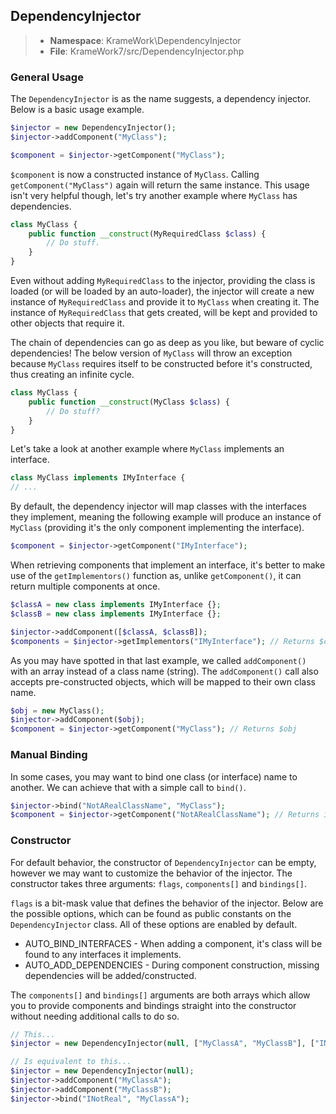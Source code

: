 ## DependencyInjector
>- **Namespace**: KrameWork\DependencyInjector
>- **File**: KrameWork7/src/DependencyInjector.php

### General Usage
The `DependencyInjector` is as the name suggests, a dependency injector. Below is a basic usage example.

```php
$injector = new DependencyInjector();
$injector->addComponent("MyClass");

$component = $injector->getComponent("MyClass");
```
`$component` is now a constructed instance of `MyClass`. Calling `getComponent("MyClass")` again will return the same instance.
This usage isn't very helpful though, let's try another example where `MyClass` has dependencies.
```php
class MyClass {
	public function __construct(MyRequiredClass $class) {
		// Do stuff.
	}
}
```
Even without adding `MyRequiredClass` to the injector, providing the class is loaded (or will be loaded by an auto-loader), the 
injector will create a new instance of `MyRequiredClass` and provide it to `MyClass` when creating it. The instance of `MyRequiredClass` 
that gets created, will be kept and provided to other objects that require it.

The chain of dependencies can go as deep as you like, but beware of cyclic dependencies! The below version of `MyClass` will throw an 
exception because `MyClass` requires itself to be constructed before it's constructed, thus creating an infinite cycle.
```php
class MyClass {
	public function __construct(MyClass $class) {
		// Do stuff?
	}
}
```
Let's take a look at another example where `MyClass` implements an interface.
```php
class MyClass implements IMyInterface {
// ...
```
By default, the dependency injector will map classes with the interfaces they implement, meaning the following example will 
produce an instance of `MyClass` (providing it's the only component implementing the interface).
```php
$component = $injector->getComponent("IMyInterface");
```
When retrieving components that implement an interface, it's better to make use of the `getImplementors()` function as, unlike `getComponent()`, it can return multiple components at once.
```php
$classA = new class implements IMyInterface {};
$classB = new class implements IMyInterface {};

$injector->addComponent([$classA, $classB]);
$components = $injector->getImplementors("IMyInterface"); // Returns $classA and $classB in an array.
```
As you may have spotted in that last example, we called `addComponent()` with an array instead of a class name (string). The 
`addComponent()` call also accepts pre-constructed objects, which will be mapped to their own class name.
```php
$obj = new MyClass();
$injector->addComponent($obj);
$component = $injector->getComponent("MyClass"); // Returns $obj
```
### Manual Binding
In some cases, you may want to bind one class (or interface) name to another. We can achieve that with a simple call to `bind()`.
```php
$injector->bind("NotARealClassName", "MyClass");
$component = $injector->getComponent("NotARealClassName"); // Returns instance of MyClass.
```
### Constructor
For default behavior, the constructor of `DependencyInjector` can be empty, however we may want to customize the behavior of the 
injector. The constructor takes three arguments: `flags`, `components[]` and `bindings[]`.

`flags` is a bit-mask value that defines the behavior of the injector. Below are the possible options, which can be found as 
public constants on the `DependencyInjector` class. All of these options are enabled by default.
- AUTO_BIND_INTERFACES - When adding a component, it's class will be found to any interfaces it implements.
- AUTO_ADD_DEPENDENCIES - During component construction, missing dependencies will be added/constructed.

The `components[]` and `bindings[]` arguments are both arrays which allow you to provide components and bindings straight 
into the constructor without needing additional calls to do so.
```php
// This...
$injector = new DependencyInjector(null, ["MyClassA", "MyClassB"], ["INotReal" => "MyClassA"]);

// Is equivalent to this...
$injector = new DependencyInjector(null);
$injector->addComponent("MyClassA");
$injector->addComponent("MyClassB");
$injector->bind("INotReal", "MyClassA");
```
